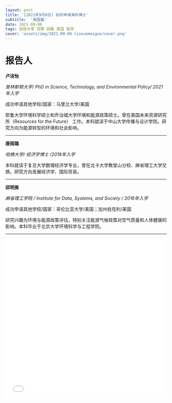 ```yaml
---
layout: post
title: '[2021年9月8日] 如何申请海外博士'
subtitle:  '美国篇'
date: 2021-09-08
tags: 经验分享 往期 回看 美国 留学
cover: 'assets/img/2021-09-08-liuxuemeiguo/cover.png'
---
```


# 报告人

**卢洁怡**

*普林斯顿大学/ PhD in Science, Technology, and Environmental Policy/ 2021年入学*

成功申请其他学校/国家：马里兰大学/美国

耶鲁大学环境科学硕士和乔治城大学环境和能源政策硕士。曾在美国未来资源研究所（Resources for the Future） 工作。本科就读于中山大学传播与设计学院。研究方向为能源转型的环境和社会影响。

----------

**唐雨璐**

*哈佛大学/ 经济学博士 /2018年入学*

本科就读于复旦大学数理经济学专业，曾在北卡大学教堂山分校、麻省理工大学交换。研究方向发展经济学、国际贸易。

-----------

**邱明昊**

*麻省理工学院 / Institute for Data, Systems, and Society / 2016年入学*

成功申请其他学校/国家：哥伦比亚大学/美国；加州伯克利/美国

研究兴趣为环境与能源政策评估，特别关注能源气候政策对空气质量和人体健康的影响。本科毕业于北京大学环境科学与工程学院。


---------------

<iframe style="width: 100%;height: 500px;" src="//player.bilibili.com/player.html?aid=805422174&bvid=BV1434y1Q77i&cid=405044964&page=1" scrolling="no" border="0" frameborder="no" framespacing="0" allowfullscreen="true"> </iframe>